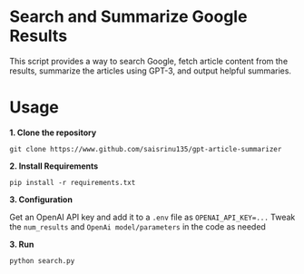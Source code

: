 # Search and Summarize Google Results

This script provides a way to search Google, fetch article content from the results, summarize the articles using GPT-3, and output helpful summaries.

# Usage
**1. Clone the repository**

    git clone https://www.github.com/saisrinu135/gpt-article-summarizer
  
**2. Install Requirements**

    pip install -r requirements.txt

**3. Configuration**

  Get an OpenAI API key and add it to a ```.env``` file as ```OPENAI_API_KEY=...```
  Tweak the ```num_results``` and ```OpenAi model/parameters``` in the code as needed

**3. Run**

    python search.py

